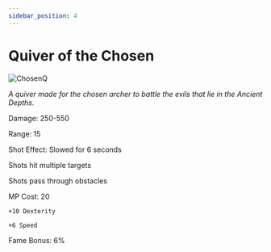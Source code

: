 ```yaml
---
sidebar_position: 4
---
```


# Quiver of the Chosen

![ChosenQ](https://vwiki.valorserver.com/api/item/picture/quiver%20of%20the%20chosen)

<i>A quiver made for the chosen archer to battle the evils that lie in the Ancient Depths.</i>

Damage: 250-550

Range: 15

Shot Effect: Slowed for 6 seconds

Shots hit multiple targets

Shots pass through obstacles

MP Cost: 20

    +10 Dexterity
    
    +6 Speed

Fame Bonus: 6%
